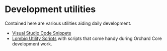 # Development utilities



Contained here are various utilities aiding daily development.

- [Visual Studio Code Snippets](VisualStudioSnippets/)
- [Lombiq Utility Scripts](https://github.com/Lombiq/Utility-Scripts) with scripts that come handy during Orchard Core development work. 